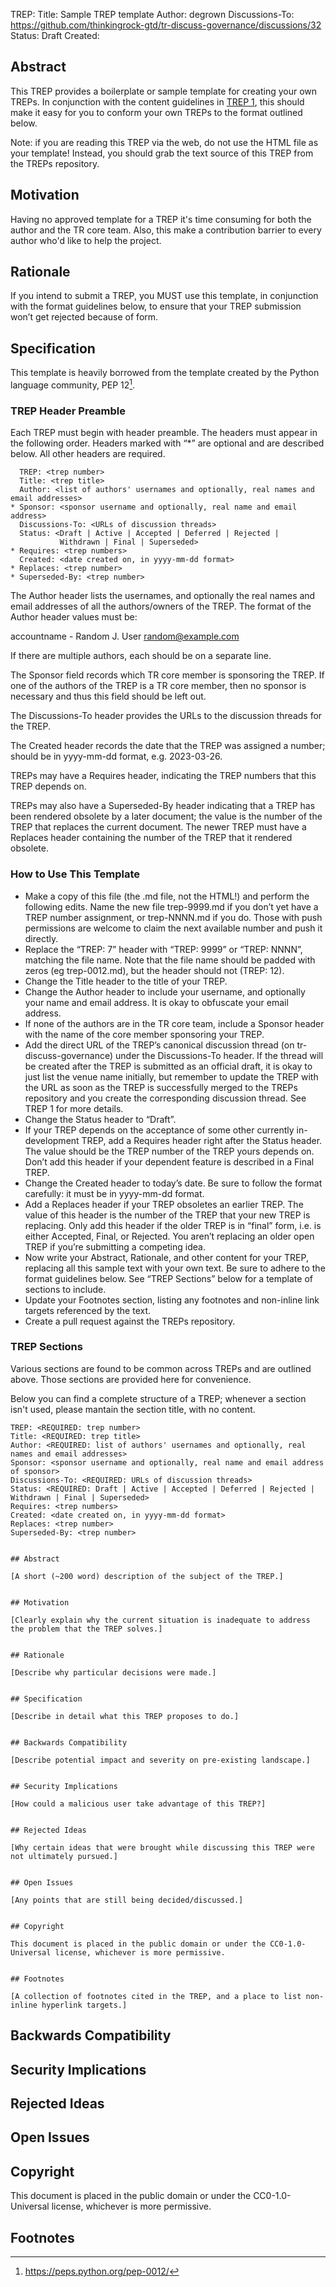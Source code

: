 TREP:
Title: Sample TREP template
Author: degrown
Discussions-To: https://github.com/thinkingrock-gtd/tr-discuss-governance/discussions/32
Status: Draft
Created: 


## Abstract

This TREP provides a boilerplate or sample template for creating your own TREPs.
In conjunction with the content guidelines in [TREP 1](/TREP/TREP-1.md), this should make it easy for you to conform your own TREPs to the format outlined below.

Note: if you are reading this TREP via the web, do not use the HTML file as your template!
Instead, you should grab the text source of this TREP from the TREPs repository.

## Motivation

Having no approved template for a TREP it's time consuming for both the author and the TR core team.
Also, this make a contribution barrier to every author who'd like to help the project. 


## Rationale

If you intend to submit a TREP, you MUST use this template, in conjunction with the format guidelines below, to ensure that your TREP submission won’t get rejected because of form.

## Specification

This template is heavily borrowed from the template created by the Python language community, PEP 12[^1].

### TREP Header Preamble

Each TREP must begin with header preamble. The headers must appear in the following order. Headers marked with “*” are optional and are described below. All other headers are required.

```
  TREP: <trep number>
  Title: <trep title>
  Author: <list of authors' usernames and optionally, real names and email addresses>
* Sponsor: <sponsor username and optionally, real name and email address>
  Discussions-To: <URLs of discussion threads>
  Status: <Draft | Active | Accepted | Deferred | Rejected |
           Withdrawn | Final | Superseded>
* Requires: <trep numbers>
  Created: <date created on, in yyyy-mm-dd format>
* Replaces: <trep number>
* Superseded-By: <trep number>
```

The Author header lists the usernames, and optionally the real names and email addresses of all the authors/owners of the TREP. The format of the Author header values must be:

accountname - Random J. User random@example.com

If there are multiple authors, each should be on a separate line.

The Sponsor field records which TR core member is sponsoring the TREP. If one of the authors of the TREP is a TR core member, then no sponsor is necessary and thus this field should be left out.

The Discussions-To header provides the URLs to the discussion threads for the TREP.

The Created header records the date that the TREP was assigned a number; should be in yyyy-mm-dd format, e.g. 2023-03-26.

TREPs may have a Requires header, indicating the TREP numbers that this TREP depends on.

TREPs may also have a Superseded-By header indicating that a TREP has been rendered obsolete by a later document; the value is the number of the TREP that replaces the current document. The newer TREP must have a Replaces header containing the number of the TREP that it rendered obsolete.

### How to Use This Template

- Make a copy of this file (the .md file, not the HTML!) and perform the following edits. Name the new file trep-9999.md if you don’t yet have a TREP number assignment, or trep-NNNN.md if you do. Those with push permissions are welcome to claim the next available number and push it directly.
- Replace the “TREP: 7” header with “TREP: 9999” or “TREP: NNNN”, matching the file name. Note that the file name should be padded with zeros (eg trep-0012.md), but the header should not (TREP: 12).
- Change the Title header to the title of your TREP.
- Change the Author header to include your username, and optionally your name and email address. It is okay to obfuscate your email address.
- If none of the authors are in the TR core team, include a Sponsor header with the name of the core member sponsoring your TREP.
- Add the direct URL of the TREP’s canonical discussion thread (on tr-discuss-governance) under the Discussions-To header. If the thread will be created after the TREP is submitted as an official draft, it is okay to just list the venue name initially, but remember to update the TREP with the URL as soon as the TREP is successfully merged to the TREPs repository and you create the corresponding discussion thread. See TREP 1 for more details.
- Change the Status header to “Draft”.
- If your TREP depends on the acceptance of some other currently in-development TREP, add a Requires header right after the Status header. The value should be the TREP number of the TREP yours depends on. Don’t add this header if your dependent feature is described in a Final TREP.
- Change the Created header to today’s date. Be sure to follow the format carefully: it must be in yyyy-mm-dd format.
- Add a Replaces header if your TREP obsoletes an earlier TREP. The value of this header is the number of the TREP that your new TREP is replacing. Only add this header if the older TREP is in “final” form, i.e. is either Accepted, Final, or Rejected. You aren’t replacing an older open TREP if you’re submitting a competing idea.
- Now write your Abstract, Rationale, and other content for your TREP, replacing all this sample text with your own text. Be sure to adhere to the format guidelines below. See “TREP Sections” below for a template of sections to include.
- Update your Footnotes section, listing any footnotes and non-inline link targets referenced by the text.
- Create a pull request against the TREPs repository.

### TREP Sections

Various sections are found to be common across TREPs and are outlined above. Those sections are provided here for convenience.

Below you can find a complete structure of a TREP; whenever a section isn't used, please mantain the section title, with no content.

```
TREP: <REQUIRED: trep number>
Title: <REQUIRED: trep title>
Author: <REQUIRED: list of authors' usernames and optionally, real names and email addresses>
Sponsor: <sponsor username and optionally, real name and email address of sponsor>
Discussions-To: <REQUIRED: URLs of discussion threads>
Status: <REQUIRED: Draft | Active | Accepted | Deferred | Rejected | Withdrawn | Final | Superseded>
Requires: <trep numbers>
Created: <date created on, in yyyy-mm-dd format>
Replaces: <trep number>
Superseded-By: <trep number>


## Abstract

[A short (~200 word) description of the subject of the TREP.]


## Motivation

[Clearly explain why the current situation is inadequate to address the problem that the TREP solves.]


## Rationale

[Describe why particular decisions were made.]


## Specification

[Describe in detail what this TREP proposes to do.]


## Backwards Compatibility

[Describe potential impact and severity on pre-existing landscape.]


## Security Implications

[How could a malicious user take advantage of this TREP?]


## Rejected Ideas

[Why certain ideas that were brought while discussing this TREP were not ultimately pursued.]


## Open Issues

[Any points that are still being decided/discussed.]


## Copyright

This document is placed in the public domain or under the CC0-1.0-Universal license, whichever is more permissive.


## Footnotes

[A collection of footnotes cited in the TREP, and a place to list non-inline hyperlink targets.]
```


## Backwards Compatibility


## Security Implications


## Rejected Ideas


## Open Issues


## Copyright

This document is placed in the public domain or under the CC0-1.0-Universal license, whichever is more permissive.


## Footnotes

[^1]: https://peps.python.org/pep-0012/